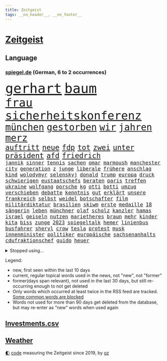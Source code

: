```yaml
---
title: Zeitgeist
tags: __no_header__, __no_footer__
---
```


# [Zeitgeist](https://oliz.io/zeitgeist/)

## Language

<h3><a href="https://www.spiegel.de" target="_blank">spiegel.de</a> (German, 6 to 2 occurrences)</h3>
<p style="font-family:monospace">
<span style="font-size:32pt"><a href="news_links.html#gerhart" class="new">gerhart</a></span>
<span style="font-size:32pt"><a href="news_links.html#baum" class="current">baum</a></span>
<br>
<span style="font-size:27pt"><a href="news_links.html#frau" class="current">frau</a></span>
<span style="font-size:27pt"><a href="news_links.html#sicherheitskonferenz" class="current">sicherheitskonferenz</a></span>
<br>
<span style="font-size:22pt"><a href="news_links.html#münchen" class="current">münchen</a></span>
<span style="font-size:22pt"><a href="news_links.html#gestorben" class="current">gestorben</a></span>
<span style="font-size:22pt"><a href="news_links.html#wir" class="current">wir</a></span>
<span style="font-size:22pt"><a href="news_links.html#jahren" class="current">jahren</a></span>
<span style="font-size:22pt"><a href="news_links.html#merz" class="current">merz</a></span>
<br>
<span style="font-size:17pt"><a href="news_links.html#auftritt" class="current">auftritt</a></span>
<span style="font-size:17pt"><a href="news_links.html#neue" class="current">neue</a></span>
<span style="font-size:17pt"><a href="news_links.html#fdp" class="current">fdp</a></span>
<span style="font-size:17pt"><a href="news_links.html#tot" class="current">tot</a></span>
<span style="font-size:17pt"><a href="news_links.html#zwei" class="current">zwei</a></span>
<span style="font-size:17pt"><a href="news_links.html#unter" class="current">unter</a></span>
<span style="font-size:17pt"><a href="news_links.html#präsident" class="current">präsident</a></span>
<span style="font-size:17pt"><a href="news_links.html#afd" class="current">afd</a></span>
<span style="font-size:17pt"><a href="news_links.html#friedrich" class="current">friedrich</a></span>
<br>
<span style="font-size:12pt"><a href="news_links.html#jannik" class="current">jannik</a></span>
<span style="font-size:12pt"><a href="news_links.html#sinner" class="current">sinner</a></span>
<span style="font-size:12pt"><a href="news_links.html#tennis" class="current">tennis</a></span>
<span style="font-size:12pt"><a href="news_links.html#sachen" class="current">sachen</a></span>
<span style="font-size:12pt"><a href="news_links.html#omar" class="current">omar</a></span>
<span style="font-size:12pt"><a href="news_links.html#marmoush" class="current">marmoush</a></span>
<span style="font-size:12pt"><a href="news_links.html#manchester" class="current">manchester</a></span>
<span style="font-size:12pt"><a href="news_links.html#city" class="current">city</a></span>
<span style="font-size:12pt"><a href="news_links.html#generation" class="current">generation</a></span>
<span style="font-size:12pt"><a href="news_links.html#z" class="current">z</a></span>
<span style="font-size:12pt"><a href="news_links.html#junge" class="current">junge</a></span>
<span style="font-size:12pt"><a href="news_links.html#liberale" class="current">liberale</a></span>
<span style="font-size:12pt"><a href="news_links.html#frühere" class="current">frühere</a></span>
<span style="font-size:12pt"><a href="news_links.html#anschlag" class="current">anschlag</a></span>
<span style="font-size:12pt"><a href="news_links.html#kind" class="current">kind</a></span>
<span style="font-size:12pt"><a href="news_links.html#wolodymyr" class="current">wolodymyr</a></span>
<span style="font-size:12pt"><a href="news_links.html#selenskyj" class="current">selenskyj</a></span>
<span style="font-size:12pt"><a href="news_links.html#donald" class="current">donald</a></span>
<span style="font-size:12pt"><a href="news_links.html#trump" class="current">trump</a></span>
<span style="font-size:12pt"><a href="news_links.html#europa" class="current">europa</a></span>
<span style="font-size:12pt"><a href="news_links.html#druck" class="current">druck</a></span>
<span style="font-size:12pt"><a href="news_links.html#schwierigen" class="current">schwierigen</a></span>
<span style="font-size:12pt"><a href="news_links.html#eustaatschefs" class="current">eustaatschefs</a></span>
<span style="font-size:12pt"><a href="news_links.html#beraten" class="current">beraten</a></span>
<span style="font-size:12pt"><a href="news_links.html#paris" class="current">paris</a></span>
<span style="font-size:12pt"><a href="news_links.html#treffen" class="current">treffen</a></span>
<span style="font-size:12pt"><a href="news_links.html#ukraine" class="current">ukraine</a></span>
<span style="font-size:12pt"><a href="news_links.html#wolfgang" class="current">wolfgang</a></span>
<span style="font-size:12pt"><a href="news_links.html#porsche" class="current">porsche</a></span>
<span style="font-size:12pt"><a href="news_links.html#kg" class="new">kg</a></span>
<span style="font-size:12pt"><a href="news_links.html#otti" class="new">otti</a></span>
<span style="font-size:12pt"><a href="news_links.html#botti" class="new">botti</a></span>
<span style="font-size:12pt"><a href="news_links.html#umzug" class="new">umzug</a></span>
<span style="font-size:12pt"><a href="news_links.html#verschieben" class="current">verschieben</a></span>
<span style="font-size:12pt"><a href="news_links.html#debatte" class="current">debatte</a></span>
<span style="font-size:12pt"><a href="news_links.html#kenntnis" class="current">kenntnis</a></span>
<span style="font-size:12pt"><a href="news_links.html#gut" class="current">gut</a></span>
<span style="font-size:12pt"><a href="news_links.html#erklärt" class="current">erklärt</a></span>
<span style="font-size:12pt"><a href="news_links.html#unsere" class="current">unsere</a></span>
<span style="font-size:12pt"><a href="news_links.html#frankreich" class="current">frankreich</a></span>
<span style="font-size:12pt"><a href="news_links.html#selbst" class="current">selbst</a></span>
<span style="font-size:12pt"><a href="news_links.html#weidel" class="current">weidel</a></span>
<span style="font-size:12pt"><a href="news_links.html#botschafter" class="current">botschafter</a></span>
<span style="font-size:12pt"><a href="news_links.html#film" class="current">film</a></span>
<span style="font-size:12pt"><a href="news_links.html#militärdiktatur" class="current">militärdiktatur</a></span>
<span style="font-size:12pt"><a href="news_links.html#brasilien" class="current">brasilien</a></span>
<span style="font-size:12pt"><a href="news_links.html#skiwm" class="current">skiwm</a></span>
<span style="font-size:12pt"><a href="news_links.html#erste" class="current">erste</a></span>
<span style="font-size:12pt"><a href="news_links.html#medaille" class="current">medaille</a></span>
<span style="font-size:12pt"><a href="news_links.html#18" class="current">18</a></span>
<span style="font-size:12pt"><a href="news_links.html#sängerin" class="current">sängerin</a></span>
<span style="font-size:12pt"><a href="news_links.html#leben" class="current">leben</a></span>
<span style="font-size:12pt"><a href="news_links.html#münchner" class="current">münchner</a></span>
<span style="font-size:12pt"><a href="news_links.html#olaf" class="current">olaf</a></span>
<span style="font-size:12pt"><a href="news_links.html#scholz" class="current">scholz</a></span>
<span style="font-size:12pt"><a href="news_links.html#kanzler" class="current">kanzler</a></span>
<span style="font-size:12pt"><a href="news_links.html#hamas" class="current">hamas</a></span>
<span style="font-size:12pt"><a href="news_links.html#israel" class="current">israel</a></span>
<span style="font-size:12pt"><a href="news_links.html#geiseln" class="current">geiseln</a></span>
<span style="font-size:12pt"><a href="news_links.html#nutzen" class="current">nutzen</a></span>
<span style="font-size:12pt"><a href="news_links.html#marietheres" class="new">marietheres</a></span>
<span style="font-size:12pt"><a href="news_links.html#braun" class="new">braun</a></span>
<span style="font-size:12pt"><a href="news_links.html#mehr" class="current">mehr</a></span>
<span style="font-size:12pt"><a href="news_links.html#kinder" class="current">kinder</a></span>
<span style="font-size:12pt"><a href="news_links.html#kita" class="current">kita</a></span>
<span style="font-size:12pt"><a href="news_links.html#biss" class="current">biss</a></span>
<span style="font-size:12pt"><a href="news_links.html#zunge" class="current">zunge</a></span>
<span style="font-size:12pt"><a href="news_links.html#2023" class="current">2023</a></span>
<span style="font-size:12pt"><a href="news_links.html#spiegeltalk" class="new">spiegeltalk</a></span>
<span style="font-size:12pt"><a href="news_links.html#hemer" class="new">hemer</a></span>
<span style="font-size:12pt"><a href="news_links.html#linienbus" class="new">linienbus</a></span>
<span style="font-size:12pt"><a href="news_links.html#busfahrer" class="current">busfahrer</a></span>
<span style="font-size:12pt"><a href="news_links.html#sheryl" class="new">sheryl</a></span>
<span style="font-size:12pt"><a href="news_links.html#crow" class="new">crow</a></span>
<span style="font-size:12pt"><a href="news_links.html#tesla" class="current">tesla</a></span>
<span style="font-size:12pt"><a href="news_links.html#protest" class="current">protest</a></span>
<span style="font-size:12pt"><a href="news_links.html#musk" class="current">musk</a></span>
<span style="font-size:12pt"><a href="news_links.html#innenminister" class="current">innenminister</a></span>
<span style="font-size:12pt"><a href="news_links.html#politiker" class="current">politiker</a></span>
<span style="font-size:12pt"><a href="news_links.html#europäische" class="current">europäische</a></span>
<span style="font-size:12pt"><a href="news_links.html#sachsenanhalts" class="new">sachsenanhalts</a></span>
<span style="font-size:12pt"><a href="news_links.html#cdufraktionschef" class="current">cdufraktionschef</a></span>
<span style="font-size:12pt"><a href="news_links.html#guido" class="current">guido</a></span>
<span style="font-size:12pt"><a href="news_links.html#heuer" class="new">heuer</a></span>
</p>
<details>
<summary>Stopped using...</summary>
<p class="former" style="font-size:12pt">
verschiedene(1578) fdpchef(1577) software(1577) elfmeter(1576) erfahrungen(1576) verstorbenen(1576) beschreibt(1575) bundesamt(1575) erinnerungen(1575) geboren(1575) niederländische(1575) sicherheitsbehörden(1575) steigenden(1575) theater(1575) tobt(1575) zeugen(1575) beschimpft(1574) geholt(1574) ausschreitungen(1573) erdoğan(1573) facebook(1573) san(1573) beweisen(1572) innenministerium(1572) kritische(1572) verlegt(1572) allianz(1571) angeklagt(1571) langer(1571) 37(1570) anspruch(1570) arbeitsplatz(1570) bereich(1570) bull(1570) entlastet(1570) tschechien(1570) verdienen(1570) arm(1569) aufgefordert(1569) konzerne(1569) mediziner(1569) nutzte(1569) aufgehoben(1568) festnahme(1568) online(1568) punkten(1568) veranstaltung(1568) verschiebt(1568) 5(1567) ausbau(1567) geschossen(1567) klein(1567) times(1567) usbundesstaat(1567) hölle(1566) nummer(1566) szenen(1566) vielerorts(1566) altes(1565) britischer(1565) mai(1565) minute(1565) härter(1564) jagd(1564) party(1564) wales(1564) senkt(1563) thailand(1563) zeichnet(1563) ungarns(1562) brite(1561) gering(1561) olympische(1561) moment(1559) störung(1559) vorstellen(1558) überholt(1558) kürzlich(1557) trafen(1557) lkw(1556) anzeichen(1554) überschwemmungen(1554) königin(1553) gesamten(1552) konsum(1548) kontakt(1547) behalten(1546) istanbul(1545) großem(1543) günther(1525) entspannt(1518) verdoppelt(1517) offener(1513) schadensersatz(1506) ausweg(1500) wetterdienst(1489) öffnet(1463) gebeten(1398) blut(1390) airline(1380) fachkräftemangel(1322) bundesanwaltschaft(1298) erfolgreichste(1276) wellen(1276) schwarz(1262) exil(1257) schlafen(1246) haushalt(1238) hawaii(1230) tiger(1222) rauswurf(1203) einschätzungen(1201) zentralen(1196) russisches(1182) unserem(1162) seltene(1157) außenministerium(1152) kiews(1152) innenministerin(1151) schloss(1141) faeser(1135) nancy(1135) buschmann(1134) aufgestellt(1129) waffenlieferungen(1123) ring(1111) spielern(1109) überwachung(1109) desto(1108) geschenk(1104) positiven(1087) jennifer(1069) beschuss(1055) erlauben(1024) gewerkschaften(1022) jack(1012) dahin(1004) verärgert(997) prominenten(994) harter(986) verklagen(973) tierschützer(961) jimmy(957) erntet(950) schwimmen(948) 16jähriger(943) quiz(943) jemals(939) tägliches(935) erlegen(928) ähnlichen(923) zurückhaltung(918) vizekanzler(903) professor(901) allgemeinwissen(886) geschehens(886) politischgesellschaftlichen(886) themengebieten(886) gerechtfertigt(878) kollege(860) kompliziert(850) überraschenden(848) carter(831) beantragen(819) einstige(804) kommentiert(796) technische(786) berufseinstieg(776) kieler(771) gegründet(761) reichsbürger(761) solcher(758) 18jähriger(754) viertagewoche(754) emotionale(752) startups(734) getragen(733) liebt(732) rechtsaußen(723) kleinere(717) sommerspielen(676) arten(668) glas(668) startete(660) drohte(659) boomt(658) erforscht(645) überfahren(636) diebstahl(634) seltsame(633) evakuierung(629) ereignis(628) spektakulären(617) pilot(616) lukas(604) drastische(602) erkennt(596) rasen(592) langjährigen(575) verteuern(566) aufgrund(562) froh(556) heim(554) strenger(552) vergangene(552) albtraum(546) seltener(542) torwart(540) erschien(539) stoppte(539) erschweren(536) südkoreanische(536) genossen(532) sprachen(532) völkermord(528) jubeln(521) drehte(519) technisch(519) trinken(507) attentäter(503) besserung(501) belästigt(497) oppositionspolitiker(495) harsche(494) aserbaidschan(493) teslachef(484) tennisspieler(476) 22jährige(470) gerechnet(470) kippt(466) propalästinensische(459) bundes(456) mohammad(455) usschauspieler(445) verwenden(443) verschaffen(435) gestritten(428) reichweite(420) verspätung(420) bereichen(418) bett(418) beleidigungen(415) damaligen(415) stoffe(411) heimischen(410) hits(406) rauch(405) giftige(404) politischer(403) bahnen(402) zurückgewiesen(401) luxemburg(398) toni(394) geschützt(392) spekulationen(392) rammte(391) abgefeuert(387) normalerweise(385) kreise(382) barack(378) format(376) katz(372) sächsische(371) dreharbeiten(369) japaner(368) ball(363) milch(363) great(359) sophie(359) finanzielle(358) asien(357) gesichtet(356) go(356) ismail(355) karriereende(355) manipulation(355) stützt(355) korrigiert(354) nackte(354) hummels(353) weichen(351) inakzeptabel(349) mats(349) trainers(348) riefen(345) klette(341) bedankt(338) anfeindungen(337) oberpfalz(336) betrunken(335) mitspieler(333) rechtslage(331) sophia(331) agenda(330) schweigegeldprozess(330) höchstwert(329) eindeutig(326) unangenehme(326) bundesland(324) superstars(324) verdachts(323) parlamentarischen(321) beworfen(318) alec(315) baldwin(315) khamenei(315) kriegsführung(313) geschoben(310) anwesen(303) tennisspielerin(302) aktie(300) ausprobiert(300) passagieren(299) balkon(298) billionen(298) potenzial(297) bürgerkrieg(295) denkbar(295) statistische(293) dürre(292) fangen(292) gegend(291) ostküste(291) steine(291) einheimische(290) set(290) ursachen(290) alias(289) instanz(288) häufen(287) rechnung(287) anschläge(286) verrat(285) christopher(283) unterschätzen(283) zahlreicher(283) chrupalla(280) leitungen(280) obdachlosen(278) vorstellung(278) ungewollt(277) atomenergiebehörde(274) kontrollen(274) mau(273) ausgebremst(271) militärischer(271) anlegen(270) sportwissenschaftler(269) bußgeld(266) meinungsfreiheit(265) dänische(262) vorfalls(262) einsätze(259) aufkommen(257) gewusst(257) liest(257) heimatstadt(256) arbeitslosigkeit(255) reiz(255) genauen(253) regensburg(251) schütze(251) übel(251) kanzlerschaft(250) vorgeschichte(250) auszubildende(249) hilton(249) bilden(248) wählte(246) weicht(245) kaulitz(244) türkischer(242) breiten(241) trainierte(241) esken(240) fußballplatz(240) glaubte(240) bahnverkehr(239) kurse(239) feuerwerkskörper(238) dresdner(237) crash(236) evakuierungen(236) kürt(236) laufbahn(236) sonja(236) ereignisse(235) polizeigewalt(233) scharfen(233) komplex(232) love(231) papa(231) hinein(230) hartnäckig(228) löwen(228) 28jähriger(226) johnny(225) angelina(223) bleibe(223) co₂ausstoß(223) vorsichtig(223) diesel(222) sprengung(222) atem(221) bester(221) netflixdoku(220) hollywoodstars(218) einzelhandel(216) gelebt(215) gewaltvorwürfen(215) füllkrug(213) niclas(213) zeug(213) sang(212) verlobt(209) jong(208) miriam(208) schwarzarbeit(208) lebe(207) rico(207) saskia(206) lothar(203) ran(203) zerstörten(202) ryanair(201) küren(200) trauma(198) gewütet(194) schmiedet(194) simone(193) bemühungen(190) nordwesten(190) eigentliche(189) probe(189) bundesnetzagentur(188) sprengstoff(188) wettert(187) radio(186) absolviert(185) altern(185) 36jährige(184) kanzlerkandidatin(184) momentan(184) mobilisieren(183) cdumann(181) durststrecke(181) pitzke(181) prämie(181) weiblichen(180) haar(178) benutzen(177) wissenschaftlich(177) schadstoffe(176) trübt(176) zögern(176) sozialdemokrat(175) geheimdienste(174) ices(174) northvolt(173) gerissen(172) kalifornischen(172) lautet(172) lee(172) nordkoreanischen(172) ehrlich(171) maduro(170) suchmaschine(170) frontal(169) nicolás(169) venezuelas(169) karlsruher(168) kreuzfahrt(168) ludwig(167) verbliebenen(167) medienkonsum(166) rechner(166) wagte(166) umfragewerte(162) weiterarbeiten(162) 82(161) konkretisiert(161) schlimmeres(161) bedrohlich(160) georgia(159) kapital(159) krankschreibung(159) satiriker(159) geübt(158) kanal(158) strafverfolgung(158) brennender(157) nick(156) sahen(156) übelkeit(156) busunfall(155) fotograf(155) empfehlung(154) prangern(154) organisierte(153) polizeikräfte(153) beeindruckte(152) harren(152) hassnachrichten(152) pate(150) bekämpft(149) dürren(148) parteichefin(148) export(147) strafmaß(147) beruht(146) öltanker(146) lehramt(145) liege(145) mine(145) with(145) andernfalls(144) greifswald(144) hochverrats(144) 94(143) böllern(143) reiner(143) umsätze(143) verrückte(143) alarmierende(142) bentancur(142) bezeichnen(142) rodrigo(142) telegram(142) eingestuft(141) fahrlässiger(141) tsmc(141) donnerstagmorgen(140) pierce(140) standorte(140) sonderermittler(139) warb(139) raumfahrtunternehmen(138) entfernung(137) flüchtlingspolitik(137) fpöchef(137) instrumentalisiert(137) ralph(137) überwacht(137) caren(136) entnommen(136) gonzález(136) größtem(135) konzentrieren(135) landesverband(135) liam(135) meinungsbeitrag(134) getötete(131) ricky(131) scheiterns(131) schlüssel(131) überfalls(131) erschütternde(130) impfen(130) grundsätzlich(129) maren(129) priester(129) versammlung(129) auslandsreise(128) avignon(128) missgeschick(128) 2027(127) altersgruppe(127) begrüßt(126) interessant(126) schaltete(126) verüben(126) dreieck(125) fossilien(125) hill(125) spö(125) spiegelt(124) jets(123) milizen(123) briefwahl(122) rasante(122) antisemitisch(121) depp(121) carolabrücke(120) fußballwm(119) reale(119) springer(119) bühnen(118) edward(118) verkehrsbehinderungen(118) begeisterte(117) strände(117) einkommens(116) elternzeit(116) hetzer(116) katastrophengebiet(116) debattieren(114) fokussieren(114) nikolas(114) tatjana(114) gewordenen(113) seitenhieb(113) direction(111) laute(111) straßburg(111) as(110) konten(110) lieb(110) nadel(110) streitigkeiten(110) arizona(109) holland(109) neuwagen(109) präzise(109) artenvielfalt(108) bedenkliche(108) heutzutage(108) paderborn(108) symptome(108) techkonzern(108) verrückt(108) antisemitismusbeauftragte(107) mohamed(107) restaurantbesuch(107) aussuchen(105) insolvenzverwalter(105) korruptionsvorwürfen(105) verhinderten(105) apps(104) ersetzen(104) flügel(104) renommierte(104) strafzettel(104) ungeklärt(104) punk(103) keeper(102) pfalz(102) alleinerziehende(101) citys(101) gelockt(101) koalitionsgespräche(101) preisentwicklung(101) unattraktiver(101) brady(100) geregelt(100) krassen(100) qualifiziert(100) umweltverschmutzung(100) bundesparteitag(99) teuerung(99) aires(98) buenos(98) isolation(98) miosga(98) gary(96) miese(96) mittelstand(96) zusätzlich(96) örtlichen(96) erfassen(94) podolski(94) saporischschja(94) beschuldigten(93) florence(93) hall(93) nationalteam(93) pugh(93) wanderwitz(93) succession(92) alleinsein(91) angepriesen(91) beer(91) bewarb(91) demonstrativ(91) deportieren(91) gesteigert(91) gras(91) quadratmeter(91) schnellsten(91) schäumt(91) gebühren(90) veranlasste(90) ferres(89) hochschule(89) planungen(89) veronica(89) drohnenalarm(88) iwf(88) kinderkrankheiten(88) musical(88) plakativ(88) pub(88) rüstungsindustrie(88) flusskrebse(87) gastes(87) rekordzahl(87) staatsverschuldung(87) typischen(87) unterschiedlichen(87) überschaubar(87) elan(86) ganges(86) machtlos(86) pyrotechnik(86) schauspielstar(86) unglaublichen(86) 137(85) buschfeuer(85) opel(85) schwab(85) grätscht(84) nägele(84) regierungswechsel(84) stressen(84) teppich(84) youssef(84) beachtet(83) bizarr(83) limitierte(83) matrix(83) orleans(83) payne(83) polizeibehörden(83) qual(83) terrorverdächtiger(83) zerschlagen(83) ungebremst(82) wehrpflicht(82) zendaya(82) zusammenstoß(82) drag(81) sauberer(81) schulsport(81) spiegelbericht(81) taschengeld(81) tumult(81) anschaffung(80) inszenierte(80) kameraden(80) längerem(80) meloniregierung(80) oberlandesgericht(80) schlauer(80) stehenden(80) jva(79) lebensunterhalt(79) mexico(79) rookie(79) schweinefleisch(79) 45000(78) barfuß(78) skrupellosen(78) spielplan(78) vorherrschaft(78) wirtschaftsfragen(78) zugesprochen(78) zweikampf(78) funde(77) hochschulpräsidentin(77) kurdische(77) mangelhafte(77) puerto(77) schauspielern(77) steinwurf(77) triumphieren(77) vorbilder(77) 84(76) eklatante(76) laufendem(76) unausgegoren(76) ökonom(76) facebookmutterkonzern(75) haushaltshilfe(75) reinigungskraft(75) russlandsanktionen(75) sportuhren(75) süße(75) tankstelle(75) cduabgeordneter(74) cornelia(74) eystudie(74) fallschirmspringer(74) totale(74) unterdrückung(74) früchte(73) fähre(73) jahreswechsel(73) mutige(73) radikalsten(73) antisemitismusbeauftragten(72) beibehalten(72) bekomme(72) bürgerkriegsland(72) doppelgängerwettbewerb(72) erstaunlicher(72) exaußenminister(72) komikerin(72) männerfeindlichkeit(72) trumpfans(72) winden(72) zurückzukehren(72) ausmaße(71) datet(71) luftfahrt(71) nahid(71) nordsyrien(71) platte(71) raste(71) relativiert(71) silvesternacht(71) taghavi(71) verurteilen(71) bürgermeisterin(70) daglo(70) drehbuchautor(70) existenzielle(70) hamdan(70) innenpolitische(70) krankheiten(70) kulisse(70) pokémon(70) repräsentantenhaus(70) tatwerkzeug(70) usrepräsentantenhaus(70) vermuten(70) zielscheibe(70) amtierende(69) angestellter(69) elektroautomarke(69) ernähren(69) fähigkeit(69) gründerin(69) kapituliert(69) 57(68) hills(68) krankmeldungen(68) mist(68) ray(68) verbote(68) vermissen(68) abholung(67) bestseller(67) falsches(67) fire(67) heller(67) hotzo(67) report(67) fehlender(66) genie(66) stärkung(66) drohnenaufnahmen(65) exrafterroristin(65) luftalarm(65) afdparteitag(64) bundesverfassungsgerichts(64) grundsätzliche(64) halbiert(64) unbequem(64) witzig(64) benedikt(63) geheimnisvollen(63) glatt(63) indikator(63) prozentpunkte(63) sms(63) wichtigstes(63) zusammenstöße(63) bereitschaft(62) chipkonzern(62) halsschmerzen(62) intendantin(62) personalmangel(62) kurioses(61) kühler(61) anstand(60) fahrzeugkontrolle(60) global(60) tyson(60) bergleute(59) commerce(59) goldmine(59) grohs(59) konkurrentinnen(59) muskeln(59) schwarzgelbe(59) stilfontein(59) tumor(59) verschießt(59) wecken(59) zurückhaltender(59) ausgelesen(58) biennale(58) box(58) liter(58) nikki(58) preisverleihung(58) verweisen(58) 3600(57) entkriminalisierung(57) gasversorger(57) hindernis(57) jungunternehmen(57) meterhohe(57) monica(57) schneefall(57) schwangerschaftsabbrüche(57) verständigt(57) überfluten(57) alkoholsucht(56) erfindungen(56) glatteis(56) konklave(56) krawalle(56) krawietz(56) nordstreampipelines(56) teslafahrer(56) alijew(55) aserbaidschans(55) ilham(55) recherche(55) schockwellen(55) schraubt(55) stuhl(55) sämtliche(55) veränderten(55) brenzligen(54) erklärungen(54) genügend(54) testflug(54) twitch(54) winterwetter(54) bereitete(53) exklusivsten(53) pipelines(53) schacht(53) blindgänger(52) hedgefondsmanager(52) heiligen(52) hindern(52) lok(52) neuschnee(52) sicherheitsprobleme(52) soziologin(52) stufen(52) anhören(51) doppelgänger(51) einmalig(51) entfacht(51) grummelt(51) helsinki(51) maroden(51) schrift(51) simulator(51) verlangte(51) boomen(50) insolvenzen(50) passenden(50) remigration(50) sparer(50) sportstars(50) ärztliche(50) 62(49) abwerfen(49) anita(49) beleben(49) bergauf(49) besteuert(49) einbußen(49) ergattern(49) rausholen(49) verschleiß(49) designierter(48) ferdinand(48) großbank(48) hanteln(48) philologenverband(48) rekruten(48) schenk(48) schneefälle(48) zabrze(48) fahrradfahrer(47) handel(47) hofften(47) insider(47) kollidierte(47) models(47) mordkommission(47) schädlicher(47) bewusstsein(46) bildzeitung(46) cecilia(46) entsandt(46) gebucht(46) hebamme(46) lippen(46) salzburger(46) wortlaut(46) bedenklich(45) flugreisen(45) marsalek(45) mikrobiologe(45) silvester(45) snapchat(45) spitzensport(45) vizechef(45) favorisiert(44) komplizen(44) manches(44) oppositionspartei(44) sergey(44) steel(44) ufern(44) verschont(44) wirtschaftsministerium(44) zurückerobert(44) christ(43) heeres(43) scheibe(43) sorgerecht(43) spruch(43) tvexperte(43) wahlkampfstrategie(43) ausgangslage(42) bunt(42) drängte(42) durchgang(42) kellogg(42) fußballklubs(41) ita(41) natopartner(41) palast(41) argument(40) dämlich(40) fliegerbombe(40) fortsetzen(40) herzogin(40) rebell(40) spiegelrecherche(40) strafmaßnahmen(40) timing(40) amnesty(39) durcheinander(39) echtzeit(39) rücknahme(39) strich(39) ölpreis(39) flüchtlingskrise(38) golfern(38) nervt(38) stollen(38) bezeugen(37) faz(37) staatlicher(37) sterbenden(37) aussagt(36) befeuern(36) bildschirme(36) lieferung(36) skrupellose(36) weihnachtsbaum(36) anschieber(35) didier(35) feuern(35) francesco(35) notvorräte(35) unterschlupf(35) auszeichnungen(34) bewundert(34) eisbaden(34) gase(34) ärgern(34) foul(33) friends(33) kudrow(33) national(33) tankern(33) versicherungskonzerns(33) verstößen(33) vorsorge(33) überbietet(33) affront(32) aufnimmt(32) erstmal(32) fehde(32) ham(32) hybriden(32) vermeintlichen(32) älterwerden(32) beruflichen(31) denkmäler(31) doppelleben(31) entzug(31) importiert(31) anstellen(30) diagnostiziert(30) globes(30) haseloff(30) maulwurf(30) angelaufen(29) fechten(29) freibekommen(29) rezepte(29) schüttelte(29) stabilisieren(29) firmenboss(28) haushaltshilfen(28) kanadas(28) 126(27) darlehen(27) drewes(27) feuerzeug(27) gelacht(27) markle(27) nördlichen(27) parteispendentracker(27) pfarrer(27) tottenhams(27) trailer(27) ölexporte(27) beliebtes(26) bürgergeldempfänger(26) elektronischen(26) feuerzeugwurf(26) hommage(26) op(26) selbstkritik(26) volks(26) zehnjährige(26) eingesammelt(25) footballsuperstar(25) vorgabe(25) vorreiter(25) gestiegene(24) grüßt(24) magdeburger(24) politikers(24) squid(24) supercup(24) wiener(24) charme(23) islamist(23) pelicots(23) rechtsextremistisch(23) woanders(23) baustellen(22) filmakademie(22) fury(22) komfort(22) machenschaften(22) mail(22) schützte(22) spiegeltitel(22) spritpreise(22) 1972(21) 32jährige(21) anführen(21) dopingtests(21) hüllt(21) liebesleben(21) mischke(21) thilo(21) anzuheuern(20) batteriehersteller(20) fahrgast(20) talente(20) aktienmärkte(19) amtsübernahme(19) brexithardliner(19) ernte(19) klassen(19) limit(19) schlesinger(19) sechsmal(19) skandale(19) sterblichen(19) todesfahrt(19) beschimpfungen(18) dopingprobe(18) durchsuchten(18) tanker(18) objekten(17) pforte(17) travel(17) unterwasserkabel(17) veto(17) hilary(16) sala(16) santa(16) usmilitärs(16) 2045(15) arbeitnehmern(15) baubranche(15) gesunden(15) schachsuperstar(15) schärfere(15) tankers(15) bremerhaven(14) böllerverbot(14) fehlgeburt(14) gekostet(14) verbringt(14) vertauscht(14) veröffentlichten(14) wohnort(14) andernorts(13) bekanntgabe(13) entmachtung(13) großmachtfantasien(13) introvertierte(13) melbourne(13) missionen(13) regierte(13) stromkabel(13) unterkunft(13) verdiene(13) vereidigen(13) vietnam(13) einsamer(12) engagiert(12) erfreuliche(12) feiermeile(12) promille(12) turnerbund(12) uskonzerne(12) ziviler(12) zurückgelassene(12) 500kilometallring(11) damalige(11) demütigungen(11) netzagentur(11) schauspielers(11) spitzenturnerin(11) tabea(11) unverletzt(11)
</p>
</details>
<p>Legend:
<ul>
<li><span class="new">new</span>, first seen within the last 10 days</li>
<li><span class="current">current</span>, regular topical words used in the news, not "new", not "former"</li>
<li><span class="former">former(days span relevant)</span>, not used in the last 30 days, but still re-occurring enough to not get deleted</li>
<li>Only words which occurred at least twice in the RSS feed are tracked. <a href="language/filters.py">Some common words are blocked</a></li>
<li>Words not used for more than 90 days get deleted from the database, but may re-enter as "new" words when used again</li>
</ul>
</p>

## [Investments](investments.html)[.csv](investments.csv)

## [Weather](weather.html)

<footer>
<a href="javascript:toggleTheme()" class="nav">🌓</a>
<a href="https://github.com/ooz/zeitgeist">code</a> measuring the Zeitgeist since 2019, by <a href="https://oliz.io">oz</a>
</footer>
